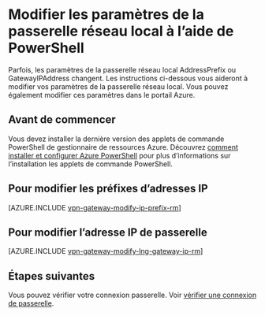 <properties
   pageTitle="Modifier les préfixes d’adresses IP passerelle réseau local et IP de la passerelle | Microsoft Azure"
   description="Cet article vous guide dans modifier les préfixes d’adresse IP de la passerelle réseau local"
   services="vpn-gateway"
   documentationCenter="na"
   authors="cherylmc"
   manager="carmonm"
   editor=""
   tags="azure-resource-manager"/>

<tags
   ms.service="vpn-gateway"
   ms.devlang="na"
   ms.topic="article"
   ms.tgt_pltfrm="na"
   ms.workload="infrastructure-services"
   ms.date="08/08/2016"
   ms.author="cherylmc"/>

# <a name="modify-local-network-gateway-settings-using-powershell"></a>Modifier les paramètres de la passerelle réseau local à l’aide de PowerShell

Parfois, les paramètres de la passerelle réseau local AddressPrefix ou GatewayIPAddress changent. Les instructions ci-dessous vous aideront à modifier vos paramètres de la passerelle réseau local. Vous pouvez également modifier ces paramètres dans le portail Azure.

## <a name="before-you-begin"></a>Avant de commencer
    
Vous devez installer la dernière version des applets de commande PowerShell de gestionnaire de ressources Azure. Découvrez [comment installer et configurer Azure PowerShell](../powershell-install-configure.md) pour plus d’informations sur l’installation les applets de commande PowerShell.

## <a name="to-modify-ip-address-prefixes"></a>Pour modifier les préfixes d’adresses IP

[AZURE.INCLUDE [vpn-gateway-modify-ip-prefix-rm](../../includes/vpn-gateway-modify-ip-prefix-rm-include.md)]

## <a name="to-modify-the-gateway-ip-address"></a>Pour modifier l’adresse IP de passerelle

[AZURE.INCLUDE [vpn-gateway-modify-lng-gateway-ip-rm](../../includes/vpn-gateway-modify-lng-gateway-ip-rm-include.md)]

## <a name="next-steps"></a>Étapes suivantes

Vous pouvez vérifier votre connexion passerelle. Voir [vérifier une connexion de passerelle](vpn-gateway-verify-connection-resource-manager.md).

